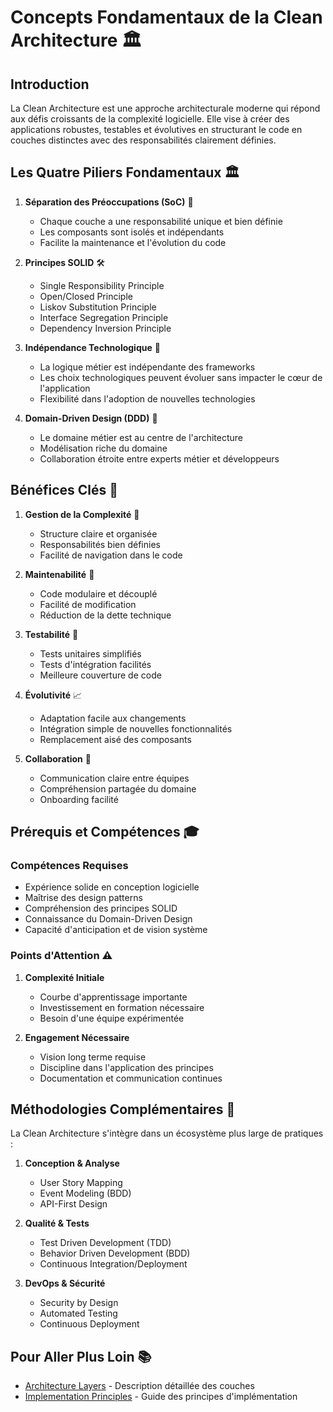# Concepts Fondamentaux de la Clean Architecture 🏛️

## Introduction

La Clean Architecture est une approche architecturale moderne qui répond aux défis croissants de la complexité logicielle. Elle vise à créer des applications robustes, testables et évolutives en structurant le code en couches distinctes avec des responsabilités clairement définies.

## Les Quatre Piliers Fondamentaux 🏛️

1. **Séparation des Préoccupations (SoC)** 🔄
   - Chaque couche a une responsabilité unique et bien définie
   - Les composants sont isolés et indépendants
   - Facilite la maintenance et l'évolution du code

2. **Principes SOLID** 🛠️
   - Single Responsibility Principle
   - Open/Closed Principle
   - Liskov Substitution Principle
   - Interface Segregation Principle
   - Dependency Inversion Principle

3. **Indépendance Technologique** 🚀
   - La logique métier est indépendante des frameworks
   - Les choix technologiques peuvent évoluer sans impacter le cœur de l'application
   - Flexibilité dans l'adoption de nouvelles technologies

4. **Domain-Driven Design (DDD)** 🎯
   - Le domaine métier est au centre de l'architecture
   - Modélisation riche du domaine
   - Collaboration étroite entre experts métier et développeurs

## Bénéfices Clés 🌟

1. **Gestion de la Complexité** 🧩
   - Structure claire et organisée
   - Responsabilités bien définies
   - Facilité de navigation dans le code

2. **Maintenabilité** 🔧
   - Code modulaire et découplé
   - Facilité de modification
   - Réduction de la dette technique

3. **Testabilité** 🧪
   - Tests unitaires simplifiés
   - Tests d'intégration facilités
   - Meilleure couverture de code

4. **Évolutivité** 📈
   - Adaptation facile aux changements
   - Intégration simple de nouvelles fonctionnalités
   - Remplacement aisé des composants

5. **Collaboration** 🤝
   - Communication claire entre équipes
   - Compréhension partagée du domaine
   - Onboarding facilité

## Prérequis et Compétences 🎓

### Compétences Requises

- Expérience solide en conception logicielle
- Maîtrise des design patterns
- Compréhension des principes SOLID
- Connaissance du Domain-Driven Design
- Capacité d'anticipation et de vision système

### Points d'Attention ⚠️

1. **Complexité Initiale**
   - Courbe d'apprentissage importante
   - Investissement en formation nécessaire
   - Besoin d'une équipe expérimentée

2. **Engagement Nécessaire**
   - Vision long terme requise
   - Discipline dans l'application des principes
   - Documentation et communication continues

## Méthodologies Complémentaires 🔄

La Clean Architecture s'intègre dans un écosystème plus large de pratiques :

1. **Conception & Analyse**
   - User Story Mapping
   - Event Modeling (BDD)
   - API-First Design

2. **Qualité & Tests**
   - Test Driven Development (TDD)
   - Behavior Driven Development (BDD)
   - Continuous Integration/Deployment

3. **DevOps & Sécurité**
   - Security by Design
   - Automated Testing
   - Continuous Deployment

## Pour Aller Plus Loin 📚

- [Architecture Layers](./02-architecture-layers.md) - Description détaillée des couches
- [Implementation Principles](./03-principles.md) - Guide des principes d'implémentation

